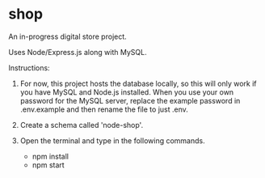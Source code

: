 # shop

An in-progress digital store project.

Uses Node/Express.js along with MySQL.

Instructions:

1. For now, this project hosts the database locally, so this will only work if you have MySQL and Node.js installed. When you use your own password for the MySQL server, replace the example password in .env.example and then rename the file to just .env.

2. Create a schema called 'node-shop'.

3. Open the terminal and type in the following commands.
    - npm install
    - npm start
